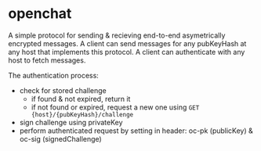 # openchat
A simple protocol for sending & recieving end-to-end asymetrically encrypted messages.
A client can send messages for any pubKeyHash at any host that implements this protocol.
A client can authenticate with any host to fetch messages.

The authentication process:
- check for stored challenge
	- if found & not expired, return it
	- if not found or expired, request a new one using `GET {host}/{pubKeyHash}/challenge`
- sign challenge using privateKey
- perform authenticated request by setting in header: oc-pk (publicKey) & oc-sig (signedChallenge)
